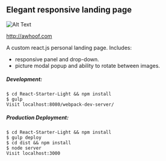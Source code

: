 ## Elegant responsive landing page


![Alt Text](https://github.com/ryanlinnane/personal-landing/raw/master/src/public/images/example.gif)

http://awhoof.com


A custom react.js personal landing page.
Includes:
* responsive panel and drop-down.
* picture modal popup and ability to rotate between images.



##### Development:
```ShellSession
$ cd React-Starter-Light && npm install
$ gulp
Visit localhost:8080/webpack-dev-server/
```

##### Production Deployment:
```ShellSession
$ cd React-Starter-Light && npm install
$ gulp deploy
$ cd dist && npm install
$ node server
Visit localhost:3000
```
